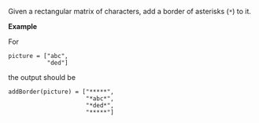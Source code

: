 Given a rectangular matrix of characters, add a border of asterisks (`*`) to it.

**Example**

For

```
picture = ["abc", 
           "ded"]
```

the output should be

```
addBorder(picture) = ["*****",
                      "*abc*",
                      "*ded*",
                      "*****"]
```